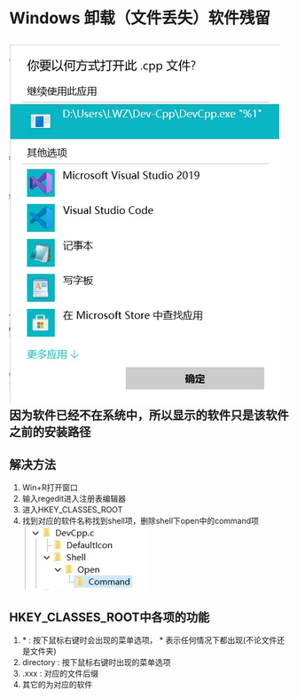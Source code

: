 # Windows 卸载（文件丢失）软件残留
![](2021-09-09%20230347.jpg)  
因为软件已经不在系统中，所以显示的软件只是该软件之前的安装路径
---
## 解决方法
1. Win+R打开窗口
2. 输入regedit进入注册表编辑器
3. 进入HKEY_CLASSES_ROOT
4. 找到对应的软件名称找到shell项，删除shell下open中的command项![](2021-09-10%20191358.jpg)
## HKEY_CLASSES_ROOT中各项的功能
1. \* : 按下鼠标右键时会出现的菜单选项， * 表示任何情况下都出现(不论文件还是文件夹)
2. directory : 按下鼠标右键时出现的菜单选项
3. .xxx : 对应的文件后缀
4. 其它的为对应的软件